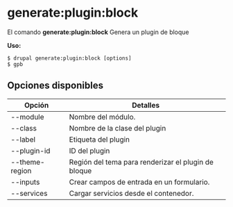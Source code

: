 # generate:plugin:block
El comando **generate:plugin:block** Genera un plugin de bloque

**Uso:**
```
$ drupal generate:plugin:block [options] 
$ gpb  
```

## Opciones disponibles
Opción | Detalles
-------|-------------
--module | Nombre del módulo.
--class | Nombre de la clase del plugin
--label | Etiqueta del plugin
--plugin-id | ID del plugin
--theme-region | Región del tema para renderizar el plugin de bloque
--inputs | Crear campos de entrada en un formulario.
--services | Cargar servicios desde el contenedor.
